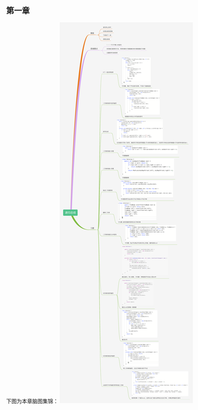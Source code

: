 第一章
-----------------
  下图为本章脑图集锦：
![image](https://github.com/DoddyApe-loveCat/-algorithm015/blob/master/images/recursion.png)
